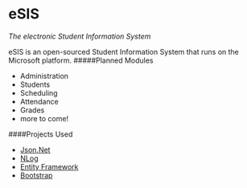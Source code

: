 # eSIS
*The electronic Student Information System*

eSIS is an open-sourced Student Information System that runs on the Microsoft platform. 
#####Planned Modules
* Administration
* Students
* Scheduling
* Attendance
* Grades
* more to come!

####Projects Used
* [Json.Net](https://github.com/JamesNK/Newtonsoft.Json)
* [NLog](https://github.com/NLog/NLog)
* [Entity Framework](http://www.asp.net/entity-framework)
* [Bootstrap](http://getbootstrap.com/)